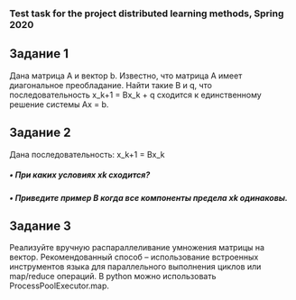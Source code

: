 ### Test task for the project distributed learning methods, Spring 2020
## Задание 1
Дана матрица A и вектор b. Известно, что матрица A имеет диагональное преобладание. Найти такие B и q, что последовательность
x_k+1 = Bx_k + q сходится к единственному решение системы Ax = b.
## Задание 2
Дана последовательность: x_k+1 = Bx_k
##### • При каких условиях xk сходится?
##### • Приведите пример B когда все компоненты предела xk одинаковы.
## Задание 3
Реализуйте вручную распараллеливание умножения матрицы на вектор. Рекомендованный способ – использование встроенных инструментов языка для параллельного выполнения циклов или map/reduce операций. В python можно использовать ProcessPoolExecutor.map.
